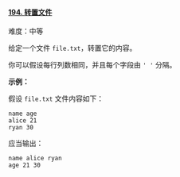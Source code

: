 ﻿#### [194\. 转置文件](https://leetcode.cn/problems/transpose-file/)

难度：中等

给定一个文件 `file.txt`，转置它的内容。

你可以假设每行列数相同，并且每个字段由 `' '` 分隔。

**示例：**

假设 `file.txt` 文件内容如下：

```
name age
alice 21
ryan 30

```

应当输出：

```
name alice ryan
age 21 30

```
